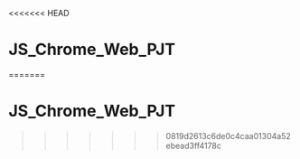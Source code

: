 <<<<<<< HEAD
# JS_Chrome_Web_PJT
=======
# JS_Chrome_Web_PJT
>>>>>>> 0819d2613c6de0c4caa01304a52ebead3ff4178c
